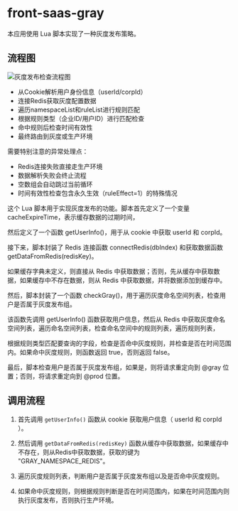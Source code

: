 # front-saas-gray

本应用使用 Lua 脚本实现了一种灰度发布策略。

## 流程图

![灰度发布检查流程图](https://gcore.jsdelivr.net/gh/wu529778790/image/blog/灰度发布检查流程图.svg)

- 从Cookie解析用户身份信息（userId/corpId）
- 连接Redis获取灰度配置数据
- 遍历namespaceList和ruleList进行规则匹配
- 根据规则类型（企业ID/用户ID）进行匹配检查
- 命中规则后检查时间有效性
- 最终路由到灰度或生产环境

需要特别注意的异常处理点：

- Redis连接失败直接走生产环境
- 数据解析失败会终止流程
- 空数组会自动跳过当前循环
- 时间有效性检查包含永久生效（ruleEffect=1）的特殊情况

这个 Lua 脚本用于实现灰度发布的功能。脚本首先定义了一个变量 cacheExpireTime，表示缓存数据的过期时间，

然后定义了一个函数 getUserInfo()，用于从 cookie 中获取 userId 和 corpId。

接下来，脚本封装了 Redis 连接函数 connectRedis(dbIndex) 和获取数据函数 getDataFromRedis(redisKey)。

如果缓存字典未定义，则直接从 Redis 中获取数据；否则，先从缓存中获取数据，如果缓存中不存在数据，则从 Redis 中获取数据，并将数据添加到缓存中。

然后，脚本封装了一个函数 checkGray()，用于遍历灰度命名空间列表，检查用户是否属于灰度发布组。

该函数先调用 getUserInfo() 函数获取用户信息，然后从 Redis 中获取灰度命名空间列表，遍历命名空间列表，检查命名空间中的规则列表，遍历规则列表，

根据规则类型匹配要查询的字段，检查是否命中灰度规则，并检查是否在时间范围内。如果命中灰度规则，则函数返回 true，否则返回 false。

最后，脚本检查用户是否属于灰度发布组，如果是，则将请求重定向到 @gray 位置；否则，将请求重定向到 @prod 位置。

## 调用流程

1. 首先调用 `getUserInfo()` 函数从 cookie 获取用户信息（ userId 和 corpId ）。

2. 然后调用 `getDataFromRedis(redisKey)` 函数从缓存中获取数据，如果缓存中不存在，则从Redis中获取数据，获取的键为 "GRAY_NAMESPACE_REDIS"。

3. 遍历灰度规则列表，判断用户是否属于灰度发布组以及是否命中灰度规则。

4. 如果命中灰度规则，则根据规则判断是否在时间范围内，如果在时间范围内则执行灰度发布，否则执行生产环境。
